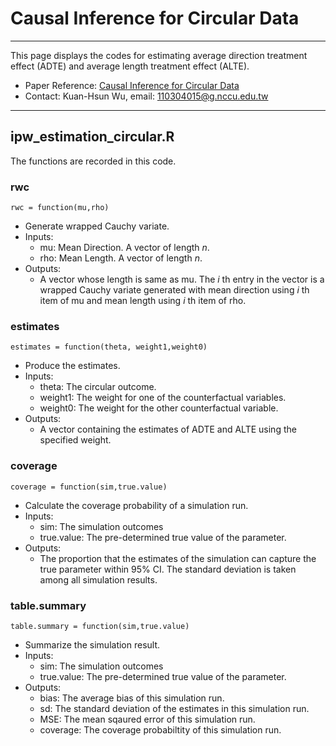 # Causal Inference for Circular Data
-------------

This page displays the codes for estimating average direction treatment effect (ADTE) and average length treatment effect (ALTE).

* Paper Reference: [Causal Inference for Circular Data](https://github.com/kuanhsun/Causal-Inference-for-Circular-Data/blob/main/Causal_Inference_for_Circular_Data_0726.pdf)
* Contact: Kuan-Hsun Wu, email: 110304015@g.nccu.edu.tw
-------------
## ipw_estimation_circular.R
The functions are recorded in this code. 

### rwc
```rwc = function(mu,rho)```
* Generate wrapped Cauchy variate.
* Inputs:
  - mu: Mean Direction. A vector of length $n$.
  - rho: Mean Length. A vector of length $n$.
* Outputs:
  - A vector whose length is same as mu. The $i$ th entry in the vector is a wrapped Cauchy variate generated with mean direction using $i$ th item of mu and mean length using $i$ th item of rho.

### estimates
```estimates = function(theta, weight1,weight0)```
* Produce the estimates.
* Inputs:
  - theta: The circular outcome.
  -  weight1: The weight for one of the counterfactual variables.
  -  weight0: The weight for the other counterfactual variable.
* Outputs:
  - A vector containing the estimates of ADTE and ALTE using the specified weight.
 
### coverage
```coverage = function(sim,true.value)```
* Calculate the coverage probability of a simulation run.
* Inputs:
  - sim: The simulation outcomes
  - true.value: The pre-determined true value of the parameter.
* Outputs:
  - The proportion that the estimates of the simulation can capture the true parameter within $95\%$ CI. The standard deviation is taken among all simulation results.
 
### table.summary
```table.summary = function(sim,true.value)```
* Summarize the simulation result. 
* Inputs:
  - sim: The simulation outcomes
  - true.value: The pre-determined true value of the parameter.
* Outputs:
  - bias: The average bias of this simulation run. 
  - sd: The standard deviation of the estimates in this simulation run. 
  - MSE: The mean sqaured error of this simulation run. 
  - coverage: The coverage probabiltity of this simulation run. 
